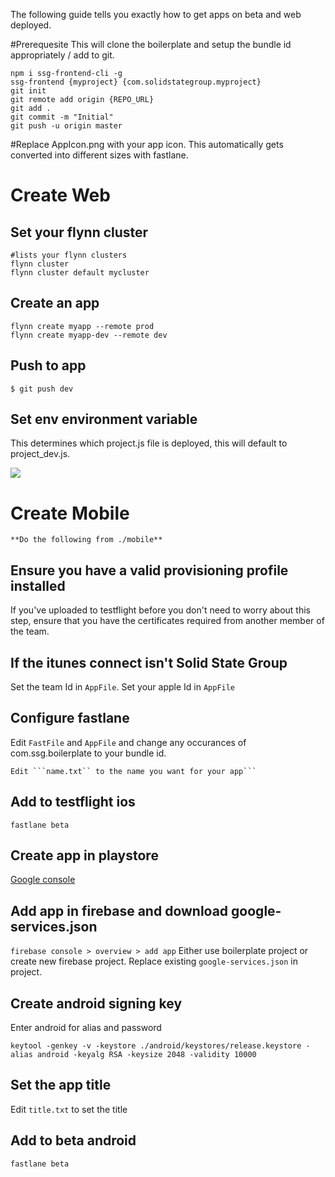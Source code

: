 The following guide tells you exactly how to get apps on beta and web deployed.

#Prerequesite
This will clone the boilerplate and setup the bundle id appropriately / add to git.

```
npm i ssg-frontend-cli -g
ssg-frontend {myproject} {com.solidstategroup.myproject}
git init
git remote add origin {REPO_URL}
git add .
git commit -m "Initial"
git push -u origin master
```

#Replace AppIcon.png with your app icon.
This automatically gets converted into different sizes with fastlane.

# Create Web

## Set your flynn cluster
```
#lists your flynn clusters
flynn cluster
flynn cluster default mycluster
```

## Create an app
```
flynn create myapp --remote prod
flynn create myapp-dev --remote dev
```

## Push to app
```$ git push dev```

## Set env environment variable
This determines which project.js file is deployed, this will default to project_dev.js.

<img src="http://image.prntscr.com/image/81147f28c68c413cb9ce9774b639396e.png"/>



# Create Mobile

    **Do the following from ./mobile**

## Ensure you have a valid provisioning profile installed
If you've uploaded to testflight before you don't need to worry about this step, ensure that  you have the certificates required from another member of the team.

## If the itunes connect isn't Solid State Group
Set the team Id in ```AppFile```. Set your apple Id in ```AppFile```

## Configure fastlane
Edit ```FastFile``` and ```AppFile``` and change any occurances of com.ssg.boilerplate to your bundle id.

    Edit ```name.txt`` to the name you want for your app```

## Add to testflight ios
```
fastlane beta
```

## Create app in playstore
<a href="https://play.google.com/apps">Google console</a>


## Add app in firebase and download google-services.json
```firebase console > overview > add app```
Either use boilerplate project or create new firebase project. Replace existing ```google-services.json``` in project.

## Create android signing key
Enter android for alias and password
```
keytool -genkey -v -keystore ./android/keystores/release.keystore -alias android -keyalg RSA -keysize 2048 -validity 10000
```

## Set the app title
Edit ```title.txt``` to set the title


## Add to beta android
```
fastlane beta
```